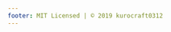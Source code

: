 ```yaml
---
footer: MIT Licensed | © 2019 kurocraft0312
---
```

<PostList />

<!-- main -->
<!-- ## Hello
VuePress!!! -->

<!-- sidebar -->
<!-- ## technical-note

### Pure JS

### Vue.js

### Nuxt.js

### Quaser

### Vuetify

### VuePress

### API

### SEO -->
